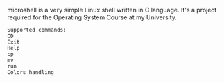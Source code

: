microshell is a very simple Linux shell written in C language. It's a project required for the Operating System Course at my University.


```
Supported commands: 
CD
Exit
Help
cp
mv
run
Colors handling
```
